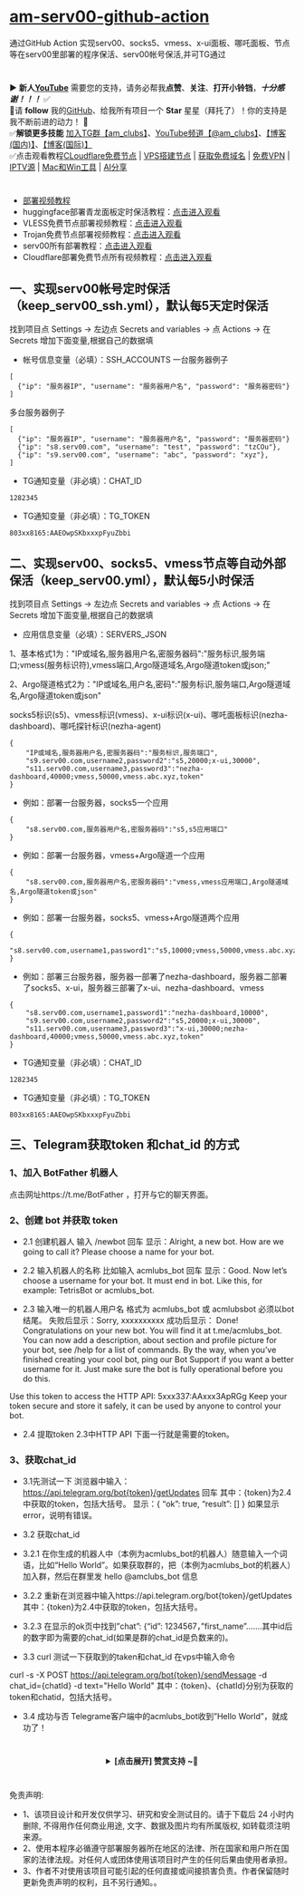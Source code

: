 # [am-serv00-github-action](https://github.com/amclubs/am-serv00-github-action)
通过GitHub Action 实现serv00、socks5、vmess、x-ui面板、哪吒面板、节点等在serv00里部署的程序保活、serv00帐号保活,并可TG通过

#
▶️ **新人[YouTube](https://youtube.com/@am_clubs?sub_confirmation=1)** 需要您的支持，请务必帮我**点赞**、**关注**、**打开小铃铛**，***十分感谢！！！*** ✅
</br>🎁请 **follow** 我的[GitHub](https://github.com/amclubs)、给我所有项目一个 **Star** 星星（拜托了）！你的支持是我不断前进的动力！ 💖
</br>✅**解锁更多技能** [加入TG群【am_clubs】](https://t.me/am_clubs)、[YouTube频道【@am_clubs】](https://youtube.com/@am_clubs?sub_confirmation=1)、[【博客(国内)】](https://amclubss.com)、[【博客(国际)】](https://amclubs.blogspot.com) 
</br>✅点击观看教程[CLoudflare免费节点](https://www.youtube.com/playlist?list=PLGVQi7TjHKXbrY0Pk8gm3T7m8MZ-InquF) | [VPS搭建节点](https://www.youtube.com/playlist?list=PLGVQi7TjHKXaVlrHP9Du61CaEThYCQaiY) | [获取免费域名](https://www.youtube.com/playlist?list=PLGVQi7TjHKXZGODTvB8DEervrmHANQ1AR) | [免费VPN](https://www.youtube.com/playlist?list=PLGVQi7TjHKXY7V2JF-ShRSVwGANlZULdk) | [IPTV源](https://www.youtube.com/playlist?list=PLGVQi7TjHKXbkozDYVsDRJhbnNaEOC76w) | [Mac和Win工具](https://www.youtube.com/playlist?list=PLGVQi7TjHKXYBWu65yP8E08HxAu9LbCWm) | [AI分享](https://www.youtube.com/playlist?list=PLGVQi7TjHKXaodkM-mS-2Nwggwc5wRjqY)

#
- [部署视频教程](https://youtu.be/zkGGklEaO2I)
- huggingface部署青龙面板定时保活教程：[点击进入观看](https://youtu.be/J4lcIwBowmM)
- VLESS免费节点部署视频教程：[点击进入观看](https://youtu.be/dPH63nITA0M) 
- Trojan免费节点部署视频教程：[点击进入观看](https://youtu.be/uh27CVVi6HA) 
- serv00所有部署教程：[点击进入观看](https://www.youtube.com/playlist?list=PLGVQi7TjHKXaVlrHP9Du61CaEThYCQaiY)
- Cloudflare部署免费节点所有视频教程：[点击进入观看](https://www.youtube.com/playlist?list=PLGVQi7TjHKXbrY0Pk8gm3T7m8MZ-InquF) 

## 一、实现serv00帐号定时保活（keep_serv00_ssh.yml），默认每5天定时保活
找到项目点 Settings -> 左边点 Secrets and variables -> 点 Actions -> 在 Secrets 增加下面变量,根据自己的数据填 
- 帐号信息变量（必填）：SSH_ACCOUNTS 
一台服务器例子
```
[
  {"ip": "服务器IP", "username": "服务器用户名", "password": "服务器密码"}
]
```
多台服务器例子
```
[
  {"ip": "服务器IP", "username": "服务器用户名", "password": "服务器密码"}
  {"ip": "s8.serv00.com", "username": "test", "password": "tzCOu"},
  {"ip": "s9.serv00.com", "username": "abc", "password": "xyz"},
]
```
- TG通知变量（非必填）：CHAT_ID
```
1282345
```
- TG通知变量（非必填）：TG_TOKEN
```
803xx8165:AAEOwpSKbxxxpFyuZbbi
```

## 二、实现serv00、socks5、vmess节点等自动外部保活（keep_serv00.yml），默认每5小时保活
找到项目点 Settings -> 左边点 Secrets and variables -> 点 Actions -> 在 Secrets 增加下面变量,根据自己的数据填
- 应用信息变量（必填）：SERVERS_JSON

1、基本格式1为："IP或域名,服务器用户名,密服务器码":"服务标识,服务端口;vmess(服务标识符),vmess端口,Argo隧道域名,Argo隧道token或json;"

2、Argo隧道格式2为："IP或域名,用户名,密码":"服务标识,服务端口,Argo隧道域名,Argo隧道token或json"

socks5标识(s5)、vmess标识(vmess)、x-ui标识(x-ui)、哪吒面板标识(nezha-dashboard)、哪吒探针标识(nezha-agent)
```
{
    "IP或域名,服务器用户名,密服务器码":"服务标识,服务端口",
    "s9.serv00.com,username2,password2":"s5,20000;x-ui,30000",
    "s11.serv00.com,username3,password3":"nezha-dashboard,40000;vmess,50000,vmess.abc.xyz,token"
}

```
- 例如：部署一台服务器，socks5一个应用
```
{
    "s8.serv00.com,服务器用户名,密服务器码":"s5,s5应用端口"
}
```
- 例如：部署一台服务器，vmess+Argo隧道一个应用
```
{
    "s8.serv00.com,服务器用户名,密服务器码":"vmess,vmess应用端口,Argo隧道域名,Argo隧道token或json"
}
```
- 例如：部署一台服务器，socks5、vmess+Argo隧道两个应用
```
{
    "s8.serv00.com,username1,password1":"s5,10000;vmess,50000,vmess.abc.xyz,token"
}
```
- 例如：部署三台服务器，服务器一部署了nezha-dashboard，服务器二部署了socks5、x-ui，服务器三部署了x-ui、nezha-dashboard、vmess
```
{
    "s8.serv00.com,username1,password1":"nezha-dashboard,10000",
    "s9.serv00.com,username2,password2":"s5,20000;x-ui,30000",
    "s11.serv00.com,username3,password3":"x-ui,30000;nezha-dashboard,40000;vmess,50000,vmess.abc.xyz,token"
}
```

- TG通知变量（非必填）：CHAT_ID
```
1282345
```
- TG通知变量（非必填）：TG_TOKEN
```
803xx8165:AAEOwpSKbxxxpFyuZbbi
```

## 三、Telegram获取token 和chat_id 的方式
### 1、加入 BotFather 机器人
点击网址https://t.me/BotFather ，打开与它的聊天界面。

### 2、创建 bot 并获取 token
- 2.1 创建机器人
输入 /newbot 回车
显示：Alright, a new bot. How are we going to call it? Please choose a name for your bot.

- 2.2 输入机器人的名称
比如输入 acmlubs_bot 回车
显示：Good. Now let’s choose a username for your bot. It must end in bot. Like this, for example: TetrisBot or acmlubs_bot.

- 2.3 输入唯一的机器人用户名
格式为 acmlubs_bot 或 acmlubsbot 必须以bot结尾。
失败后显示：Sorry, xxxxxxxxxx
成功后显示：
Done! Congratulations on your new bot. You will find it at t.me/acmlubs_bot. You can now add a description, about section and profile picture for your bot, see /help for a list of commands. By the way, when you’ve finished creating your cool bot, ping our Bot Support if you want a better username for it. Just make sure the bot is fully operational before you do this.

Use this token to access the HTTP API:
5xxx337:AAxxx3ApRGg
Keep your token secure and store it safely, it can be used by anyone to control your bot.

- 2.4 提取token
2.3中HTTP API 下面一行就是需要的token。

### 3、获取chat_id
- 3.1先测试一下
浏览器中输入：https://api.telegram.org/bot{token}/getUpdates 回车
其中：{token}为2.4中获取的token，包括大括号。
显示：{
“ok”: true,
“result”: []
}
如果显示error，说明有错误。

- 3.2 获取chat_id
- 3.2.1 在你生成的机器人中（本例为acmlubs_bot的机器人）随意输入一个词语，比如“Hello World”。如果获取群的，把（本例为acmlubs_bot的机器人）加入群，然后在群里发 hello @amclubs_bot 信息
- 3.2.2 重新在浏览器中输入https://api.telegram.org/bot{token}/getUpdates
其中：{token}为2.4中获取的token，包括大括号。
- 3.2.3 在显示的ok页中找到”chat”: {“id”: 1234567，”first_name”…….其中id后的数字即为需要的chat_id(如果是群的chat_id是负数来的)。

- 3.3 curl 测试一下获取到的taken和chat_id
在vps中输入命令

curl -s -X POST https://api.telegram.org/bot{token}/sendMessage -d chat_id={chatId} -d text="Hello World"
其中：{token}、{chatId}分别为获取的token和chatid，包括大括号。

- 3.4 成功与否
Telegrame客户端中的acmlubs_bot收到”Hello World”，就成功了！

# 
<center>
<details><summary><strong> [点击展开] 赞赏支持 ~🧧</strong></summary>
*我非常感谢您的赞赏和支持，它们将极大地激励我继续创新，持续产生有价值的工作。*

- **USDT-TRC20:** `TWTxUyay6QJN3K4fs4kvJTT8Zfa2mWTwDD`
- **TRX-TRC20:** `TWTxUyay6QJN3K4fs4kvJTT8Zfa2mWTwDD`

<div align="center"> 
  <img src="https://github.com/user-attachments/assets/e6cdc42a-6374-4722-b833-601738f72196" width="200"></br> 
  TRC10/TRC20扫码支付 
</div> 
</details>
</center>

 #
 免责声明:
 - 1、该项目设计和开发仅供学习、研究和安全测试目的。请于下载后 24 小时内删除, 不得用作任何商业用途, 文字、数据及图片均有所属版权, 如转载须注明来源。
 - 2、使用本程序必循遵守部署服务器所在地区的法律、所在国家和用户所在国家的法律法规。对任何人或团体使用该项目时产生的任何后果由使用者承担。
 - 3、作者不对使用该项目可能引起的任何直接或间接损害负责。作者保留随时更新免责声明的权利，且不另行通知。。
 
